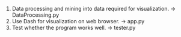 1. Data processing and mining into data required for visualization. -> DataProcessing.py
2. Use Dash for visualization on web browser. -> app.py
3. Test whether the program works well. -> tester.py
